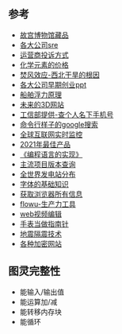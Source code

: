 ## 参考

- [故宫博物馆藏品](https://zm-digicol.dpm.org.cn/)
- [各大公司sre](https://github.com/upgundecha/howtheysre)
- [运营商投诉方式](https://yhssglxt.miit.gov.cn/web/appealSearch)
- [化学元素的价格](https://en.wikipedia.org/wiki/Prices_of_chemical_elements)
- [焚风效应-西北干旱的根因](https://mp.weixin.qq.com/s/HuGWUSGNgNAYUp7VDr-uGA)
- [各大公司早期创业ppt](https://www.pitchdeckhunt.com/)
- [船舶浮力原理](https://ciechanow.ski/naval-architecture/)
- [未来的3D网站](https://www.muse.place/)
- [工信部提供-查个人名下手机号](https://getsimnum.caict.ac.cn/#/)
- [命令行样子的google搜索](https://duckduckgo.com/tty/)
- [全球互联网实时监控](https://radar.cloudflare.com/)
- [2021年最佳产品](https://mayandev.top/2022/02/10/tool/product-2021/)
- [《编程语言的实现》](http://craftinginterpreters.com/introduction.html)
- [主流项目版本查询](https://endoflife.date/firefox)
- [全世界发电站分布](https://openinframap.org/#7.72/30.859/119.499)
- [字体的基础知识](https://sspai.com/post/71957)
- [获取浏览器所有信息](https://www.deviceinfo.me/)
- [flowu-生产力工具](https://flowus.cn/)
- [web视频编辑](https://mp.weixin.qq.com/s/hNIY9Wbqnpg9QErbYqMUWQ)
- [手表当做指南针](https://www.citizenwatch-global.com/support/exterior/direction_sc.html)
- [地震隔震技术](https://mp.weixin.qq.com/s/JHJ-GTQqbK9ZmxMAtlNszA)
- [各种加密网站](https://crypto-online.cn/playground/hash/)

## 图灵完整性

- 能输入/输出值
- 能运算加/减
- 能转移内存块
- 能循环